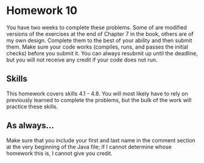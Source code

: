 # Homework 10

You have two weeks to complete these problems. Some of are modified versions of the exercises at the end of Chapter 7 in the book, others are of my own design. Complete them to the best of your ability and then submit them. Make sure your code works (compiles, runs, and passes the initial checks) before you submit it. You can always resubmit up until the deadline, but you will not receive any credit if your code does not run.

## Skills

This homework covers skills 4.1 - 4.8. You will most likely have to rely on previously learned to complete the problems, but the bulk of the work will practice these skills.

## As always...
Make sure that you include your first and last name in the comment section at the very beginning of the Java file; if I cannot determine whose homework this is, I cannot give you credit.
